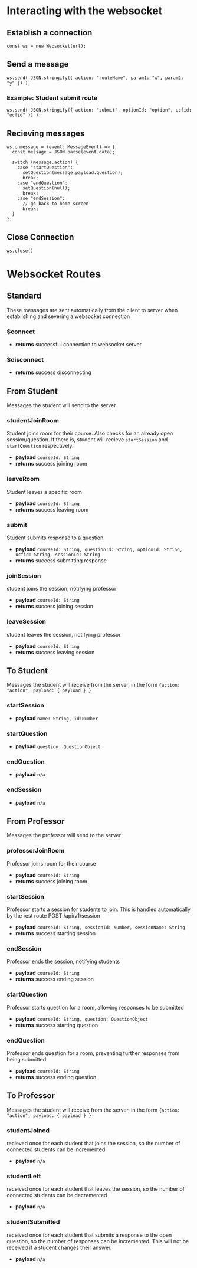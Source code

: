 # Interacting with the websocket

## Establish a connection

`const ws = new Websocket(url);`

## Send a message

`ws.send( JSON.stringify({ action: "routeName", param1: "x", param2: "y" }) );`

### Example: Student submit route

`ws.send( JSON.stringify({ action: "submit", optionId: "option", ucfid: "ucfid" }) );`

## Recieving messages

```
ws.onmessage = (event: MessageEvent) => {
  const message = JSON.parse(event.data);

  switch (message.action) {
    case "startQuestion":
      setQuestion(message.payload.question);
      break;
    case "endQuestion":
      setQuestion(null);
      break;
    case "endSession":
      // go back to home screen
      break;
  }
};
```

## Close Connection

`ws.close()`

# Websocket Routes

## Standard

These messages are sent automatically from the client to server when establishing and severing a websocket connection

### $connect

- **returns** successful connection to websocket server

### $disconnect

- **returns** success disconnecting

## From Student

Messages the student will send to the server

### studentJoinRoom

Student joins room for their course.
Also checks for an already open session/question.
If there is, student will recieve `startSession` and `startQuestion` respectively.

- **payload** `courseId: String`
- **returns** success joining room

### leaveRoom

Student leaves a specific room

- **payload** `courseId: String`
- **returns** success leaving room

### submit

Student submits response to a question

- **payload** `courseId: String, questionId: String, optionId: String, ucfid: String, sessionId: String`
- **returns** success submitting response

### joinSession

student joins the session, notifying professor

- **payload** `courseId: String`
- **returns** success joining session

### leaveSession

student leaves the session, notifying professor

- **payload** `courseId: String`
- **returns** success leaving session

## To Student

Messages the student will receive from the server, in the form
`{action: "action", payload: { payload } }`

### startSession

- **payload** `name: String, id:Number`

### startQuestion

- **payload** `question: QuestionObject`

### endQuestion

- **payload** `n/a`

### endSession

- **payload** `n/a`

## From Professor

Messages the professor will send to the server

### professorJoinRoom

Professor joins room for their course

- **payload** `courseId: String`
- **returns** success joining room

### startSession

Professor starts a session for students to join. This is handled
automatically by the rest route POST /api/v1/session

- **payload** `courseId: String, sessionId: Number, sessionName: String`
- **returns** success starting session

### endSession

Professor ends the session, notifying students

- **payload** `courseId: String`
- **returns** success ending session

### startQuestion

Professor starts question for a room, allowing responses to be submitted

- **payload** `courseId: String, question: QuestionObject`
- **returns** success starting question

### endQuestion

Professor ends question for a room, preventing further
responses from being submitted.

- **payload** `courseId: String`
- **returns** success ending question

## To Professor

Messages the student will receive from the server, in the form
`{action: "action", payload: { payload } }`

### studentJoined

recieved once for each student that joins the session, so the number of connected students can be incremented

- **payload** `n/a`

### studentLeft

received once for each student that leaves the session, so the number of connected students can be decremented

- **payload** `n/a`

### studentSubmitted

received once for each student that submits a response to the open question, so the number of responses can be incremented. This will not be received if a student changes their answer.

- **payload** `n/a`
